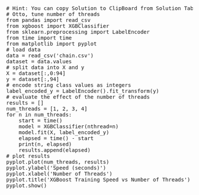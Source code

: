 <pre class="file" data-target="clipboard">
# Hint: You can copy Solution to ClipBoard from Solution Tab
# Otto, tune number of threads
from pandas import read_csv
from xgboost import XGBClassifier
from sklearn.preprocessing import LabelEncoder
from time import time
from matplotlib import pyplot
# load data
data = read_csv('chain.csv')
dataset = data.values
# split data into X and y
X = dataset[:,0:94]
y = dataset[:,94]
# encode string class values as integers
label_encoded_y = LabelEncoder().fit_transform(y)
# evaluate the effect of the number of threads
results = []
num_threads = [1, 2, 3, 4]
for n in num_threads:
	start = time()
	model = XGBClassifier(nthread=n)
	model.fit(X, label_encoded_y)
	elapsed = time() - start
	print(n, elapsed)
	results.append(elapsed)
# plot results
pyplot.plot(num_threads, results)
pyplot.ylabel('Speed (seconds)')
pyplot.xlabel('Number of Threads')
pyplot.title('XGBoost Training Speed vs Number of Threads')
pyplot.show()

</pre>